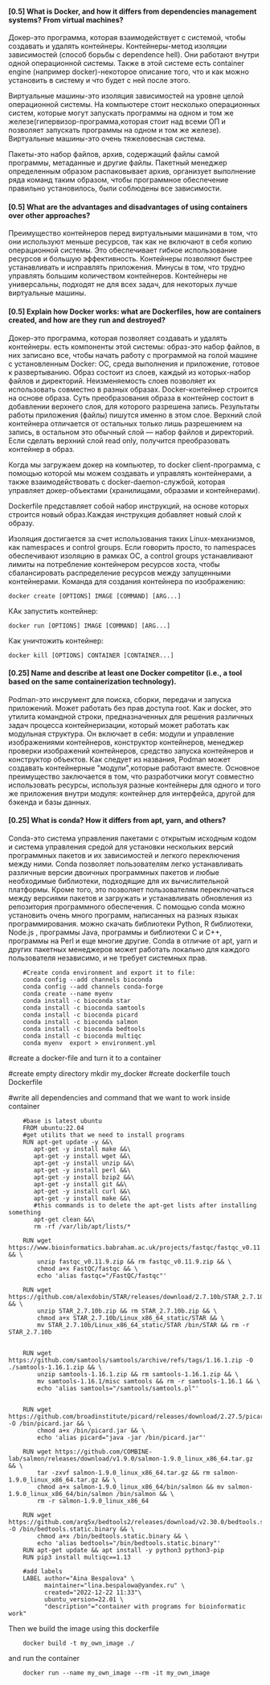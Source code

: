 
#### [0.5] What is Docker, and how it differs from dependencies management systems? From virtual machines?

Докер-это программа, которая взаимодействует с системой, чтобы создавать и удалять контейнеры. 
Контейнеры-метод изоляции зависимостей (способ борьбы с dependence hell). Они работают внутри одной операционной системы. Также в этой системе есть container engine (например docker)-некоторое описание того, что и как можно установить в систему и что будет с ней после этого.

Виртуальные машины-это изоляция зависимостей на уровне целой операционной системы. На компьютере стоит несколько операционных систем, которые могут запускать программы на одном и том же железе(гипервизор-программа,которая стоит над всеми ОП и позволяет запускать программы на одном и том же железе). Виртуальные машины-это очень тяжеловесная система. 

Пакеты-это набор файлов, архив, содержащий файлы самой программы, метаданные и другие файлы. Пакетный менеджер определенным образом распаковывает архив, организует выполнение ряда команд таким образом, чтобы программное обеспечение правильно установилось, были соблюдены все зависимости. 


#### [0.5] What are the advantages and disadvantages of using containers over other approaches?

Преимущество контейнеров перед виртуальными машинами в том, что они используют меньше ресурсов, так как не включают в себя копию операционной системы. Это обеспечивает гибкое использование ресурсов и большую эффективность. Контейнеры позволяют быстрее устанавливать и исправлять приложения. 
Минусы в том, что трудно управлять большим количеством контейнеров. Контейнеры не универсальны, подходят не для всех задач, для некоторых лучше виртуальные машины.

#### [0.5] Explain how Docker works: what are Dockerfiles, how are containers created, and how are they run and destroyed?

Докер-это программа, которая позволяет создавать и удалять контейнеры. 
есть компоненты этой системы:
образ-это набор файлов, в них записано все, чтобы начать работу с программой на голой машине с установленным Docker: ОС, среда выполнения и приложение, готовое к развертыванию. Образ состоит из слоев, каждый из которых-набор файлов и директорий. Неизменяемость слоев позволяет их использовать совместно в разных образах.
Docker-контейнер строится на основе образа. Суть преобразования образа в контейнер состоит в добавлении верхнего слоя, для которого разрешена запись. Результаты работы приложения (файлы) пишутся именно в этом слое.
Верхний слой контейнера отличается от остальных только лишь разрешением на запись, в остальном это обычный слой — набор файлов и директорий. Если сделать верхний слой read only, получится преобразовать контейнер в образ.

Когда мы загружаем докер на компьютер, то docker client-программа, с помощью которой мы можем создавать и управлять контейнерами, а также взаимодействовать с docker-daemon-службой, которая управляет докер-объектами (хранилищами, образами и контейнерами). 

Dockerfile представляет собой набор инструкций, на основе которых строится новый образ.Каждая инструкция добавляет новый слой к образу.

Изоляция достигается за счет использования таких Linux-механизмов, как namespaces и control groups. Если говорить просто, то namespaces обеспечивают изоляцию в рамках ОС, а control groups устанавливают лимиты на потребление контейнером ресурсов хоста, чтобы сбалансировать распределение ресурсов между запущенными контейнерами.
Команда для создания контейнера по изображению:

    docker create [OPTIONS] IMAGE [COMMAND] [ARG...]

КАк запустить контейнер:

    docker run [OPTIONS] IMAGE [COMMAND] [ARG...]

Как уничтожить контейнер:

    docker kill [OPTIONS] CONTAINER [CONTAINER...]

#### [0.25] Name and describe at least one Docker competitor (i.e., a tool based on the same containerization technology).

Podman-это инсрумент для поиска, сборки, передачи и запуска приложений. Может работать без прав доступа root. Как и docker, это утилита командной строки, предназначенных для решения различных задач процесса контейнеризации, который может работать как модульная структура. Он включает в себя: модули и управление изображениями контейнеров, конструктор контейнеров, менеджер проверки изображений контейнеров, средство запуска контейнеров и конструктор объектов.
Как следует из названия, Podman может создавать контейнерные "модули",которые работают вместе. Основное преимущество заключается в том, что разработчики могут совместно использовать ресурсы, используя разные контейнеры для одного и того же приложения внутри модуля: контейнер для интерфейса, другой для бэкенда и базы данных.      

#### [0.25] What is conda? How it differs from apt, yarn, and others?
Conda-это система управления пакетами с открытым исходным кодом и система управления средой для установки нескольких версий программных пакетов и их зависимостей и легкого переключения между ними. Conda позволяет пользователям легко устанавливать различные версии двоичных программных пакетов и любые необходимые библиотеки, подходящие для их вычислительной платформы. Кроме того, это позволяет пользователям переключаться между версиями пакетов и загружать и устанавливать обновления из репозитория программного обеспечения.
С помощью conda можно установить очень много программ, написанных на разных языках программирования. можно скачать библиотеки Python, R библиотеки, Node.js , программы Java, программы и библиотеки C и C++, программы на Perl и еще многие другие. 
Conda в отличие от apt, yarn и других пакетных менеджеров может работать локально для каждого пользователя независимо, и не требует системных прав.









        #Create conda environment and export it to file:
        conda config --add channels bioconda
        conda config --add channels conda-forge
        conda create --name myenv
        conda install -c bioconda star
        conda install -c bioconda samtools
        conda install -c bioconda picard
        conda install -c bioconda salmon
        conda install -c bioconda bedtools
        conda install -c bioconda multiqc
        conda myenv  export > environment.yml


#create a docker-file and turn it to a container

#create empty directory 
mkdir my_docker
#create dockerfile
touch Dockerfile

#write all dependencies and command that we want to work inside container


        #base is latest ubuntu
        FROM ubuntu:22.04
        #get utilits that we need to install programs
        RUN apt-get update -y &&\
           apt-get -y install make &&\
           apt-get -y install wget &&\
           apt-get -y install unzip &&\
           apt-get -y install perl &&\
           apt-get -y install bzip2 &&\
           apt-get -y install git &&\
           apt-get -y install curl &&\
           apt-get -y install make &&\ 
           #this commands is to delete the apt-get lists after installing something
           apt-get clean &&\
           rm -rf /var/lib/apt/lists/*

        RUN wget https://www.bioinformatics.babraham.ac.uk/projects/fastqc/fastqc_v0.11.9.zip && \
            unzip fastqc_v0.11.9.zip && rm fastqc_v0.11.9.zip && \
            chmod a+x FastQC/fastqc && \
            echo 'alias fastqc="/FastQC/fastqc"'  

        RUN wget https://github.com/alexdobin/STAR/releases/download/2.7.10b/STAR_2.7.10b.zip && \
            unzip STAR_2.7.10b.zip && rm STAR_2.7.10b.zip && \
            chmod a+x STAR_2.7.10b/Linux_x86_64_static/STAR && \
            mv STAR_2.7.10b/Linux_x86_64_static/STAR /bin/STAR && rm -r STAR_2.7.10b


        RUN wget https://github.com/samtools/samtools/archive/refs/tags/1.16.1.zip -O ./samtools-1.16.1.zip && \
            unzip samtools-1.16.1.zip && rm samtools-1.16.1.zip && \
            mv samtools-1.16.1/misc samtools && rm -r samtools-1.16.1 && \
            echo 'alias samtools="/samtools/samtools.pl"'


        RUN wget https://github.com/broadinstitute/picard/releases/download/2.27.5/picard.jar -O /bin/picard.jar && \
            chmod a+x /bin/picard.jar && \
            echo 'alias picard="java -jar /bin/picard.jar"' 

        RUN wget https://github.com/COMBINE-lab/salmon/releases/download/v1.9.0/salmon-1.9.0_linux_x86_64.tar.gz && \
            tar -zxvf salmon-1.9.0_linux_x86_64.tar.gz && rm salmon-1.9.0_linux_x86_64.tar.gz && \
            chmod a+x salmon-1.9.0_linux_x86_64/bin/salmon && mv salmon-1.9.0_linux_x86_64/bin/salmon /bin/salmon && \
            rm -r salmon-1.9.0_linux_x86_64 

        RUN wget https://github.com/arq5x/bedtools2/releases/download/v2.30.0/bedtools.static.binary -O /bin/bedtools.static.binary && \
            chmod a+x /bin/bedtools.static.binary && \
            echo 'alias bedtools="/bin/bedtools.static.binary"' 
        RUN apt-get update && apt install -y python3 python3-pip
        RUN pip3 install multiqc==1.13 
        
        #add labels
        LABEL author="Aina Bespalova" \
              maintainer="lina.bespalowa@yandex.ru" \
              created="2022-12-22 11:33"\
              ubuntu_version=22.01 \
              "description"="container with programs for bioinformatic work"


Then we build the image using this dockerfile 

        docker build -t my_own_image ./

and run the container

        docker run --name my_own_image --rm -it my_own_image



